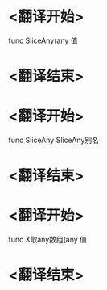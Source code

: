 
# <翻译开始>
func SliceAny(any
值
# <翻译结束>

# <翻译开始>
func SliceAny
SliceAny别名
# <翻译结束>

# <翻译开始>
func X取any数组(any
值
# <翻译结束>
